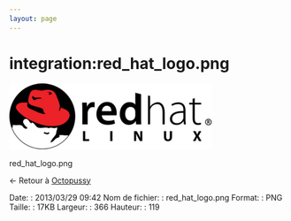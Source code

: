 ```yaml
---
layout: page
---
```


integration:red\_hat\_logo.png
==============================

[![red\_hat\_logo.png](../../assets/media/integration/red_hat_logo.png@cache=&w=366&h=119 "red_hat_logo.png")](../../assets/media/integration/red_hat_logo.png@cache= "Afficher le fichier original")

red\_hat\_logo.png

← Retour à
[Octopussy](../../nagios/integration/8pussy.html "nagios:integration:8pussy")

Date:
:   2013/03/29 09:42
Nom de fichier:
:   red\_hat\_logo.png
Format:
:   PNG
Taille:
:   17KB
Largeur:
:   366
Hauteur:
:   119


